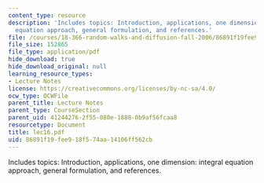 ```yaml
---
content_type: resource
description: 'Includes topics: Introduction, applications, one dimension: integral
  equation approach, general formulation, and references.'
file: /courses/18-366-random-walks-and-diffusion-fall-2006/86891f19fee918f574aa14106ff562cb_lec16.pdf
file_size: 152865
file_type: application/pdf
hide_download: true
hide_download_original: null
learning_resource_types:
- Lecture Notes
license: https://creativecommons.org/licenses/by-nc-sa/4.0/
ocw_type: OCWFile
parent_title: Lecture Notes
parent_type: CourseSection
parent_uid: 41244276-2f55-080e-1888-0b9af56fcaa8
resourcetype: Document
title: lec16.pdf
uid: 86891f19-fee9-18f5-74aa-14106ff562cb
---
```

Includes topics: Introduction, applications, one dimension: integral equation approach, general formulation, and references.